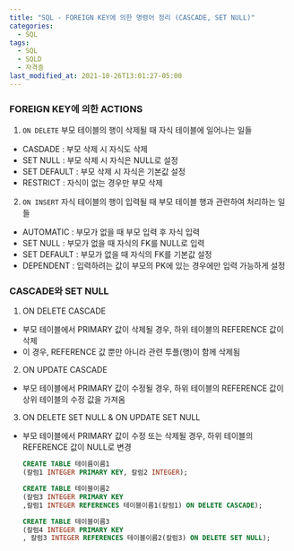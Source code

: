 ```yaml
---
title: "SQL - FOREIGN KEY에 의한 명령어 정리 (CASCADE, SET NULL)"
categories:
  - SQL
tags:
  - SQL
  - SQLD
  - 자격증
last_modified_at: 2021-10-26T13:01:27-05:00
---
```



### FOREIGN KEY에 의한 ACTIONS

1. `ON DELETE` 부모 테이블의 행이 삭제될 때 자식 테이블에 일어나는 일들
- CASDADE : 부모 삭제 시 자식도 삭제
- SET NULL : 부모 삭제 시 자식은 NULL로 설정
- SET DEFAULT : 부모 삭제 시 자식은 기본값 설정
- RESTRICT : 자식이 없는 경우만 부모 삭제

2. `ON INSERT` 자식 테이블의 행이 입력될 때 부모 테이블 행과 관련하여 처리하는 일들
- AUTOMATIC : 부모가 없을 때 부모 입력 후 자식 입력
- SET NULL : 부모가 없을 때 자식의 FK를 NULL로 입력
- SET DEFAULT : 부모가 없을 때 자식의 FK를 기본값 설정
- DEPENDENT : 입력하려는 값이 부모의 PK에 있는 경우에만 입력 가능하게 설정

### CASCADE와 SET NULL

1. ON DELETE CASCADE
- 부모 테이블에서 PRIMARY 값이 삭제될 경우, 하위 테이블의 REFERENCE 값이 삭제
- 이 경우, REFERENCE 값 뿐만 아니라 관련 투플(행)이 함께 삭제됨

2. ON UPDATE CASCADE
  - 부모 테이블에서 PRIMARY 값이 수정될 경우, 하위 테이블의 REFERENCE 값이 상위 테이블의 수정 값을 가져옴

3. ON DELETE SET NULL & ON UPDATE SET NULL
- 부모 테이블에서 PRIMARY 값이 수정 또는 삭제될 경우, 하위 테이블의 REFERENCE 값이 NULL로 변경

  ```sql
  CREATE TABLE 테이름이름1 
  (칼럼1 INTEGER PRIMARY KEY, 칼럼2 INTEGER);

  CREATE TABLE 테이블이름2
  (칼럼3 INTEGER PRIMARY KEY
  ,칼럼1 INTEGER REFERENCES 테이블이름1(칼럼1) ON DELETE CASCADE);

  CREATE TABLE 테이블이름3
  (칼럼4 INTEGER PRIMARY KEY
  , 칼럼3 INTEGER REFERENCES 테이블이름2(칼럼3) ON DELETE SET NULL);
  ```
